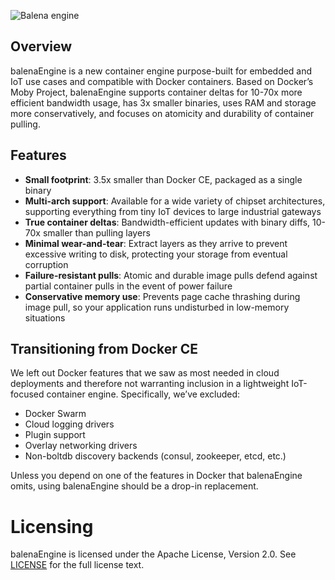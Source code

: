 ![Balena engine](https://raw.githubusercontent.com/balena-os/balena-engine/master/docs/balena-engine.svg)

## Overview

balenaEngine is a new container engine purpose-built for embedded and IoT use cases
and compatible with Docker containers. Based on Docker’s Moby Project, balenaEngine
supports container deltas for 10-70x more efficient bandwidth usage, has 3x
smaller binaries, uses RAM and storage more conservatively, and focuses on
atomicity and durability of container pulling.

## Features

- **Small footprint**: 3.5x smaller than Docker CE, packaged as a single binary
- **Multi-arch support**: Available for a wide variety of chipset architectures, supporting everything from tiny IoT devices to large industrial gateways
- **True container deltas**: Bandwidth-efficient updates with binary diffs, 10-70x smaller than pulling layers
- **Minimal wear-and-tear**: Extract layers as they arrive to prevent excessive writing to disk, protecting your storage from eventual corruption
- **Failure-resistant pulls**: Atomic and durable image pulls defend against partial container pulls in the event of power failure
- **Conservative memory use**: Prevents page cache thrashing during image pull, so your application runs undisturbed in low-memory situations

## Transitioning from Docker CE

We left out Docker features that we saw as most needed in cloud deployments and
therefore not warranting inclusion in a lightweight IoT-focused container
engine. Specifically, we’ve excluded:

- Docker Swarm
- Cloud logging drivers
- Plugin support
- Overlay networking drivers
- Non-boltdb discovery backends (consul, zookeeper, etcd, etc.)

Unless you depend on one of the features in Docker that balenaEngine omits, using
balenaEngine should be a drop-in replacement.

Licensing
=========
balenaEngine is licensed under the Apache License, Version 2.0. See
[LICENSE](https://github.com/balena-os/balena-engine/blob/master/LICENSE) for the full
license text.
